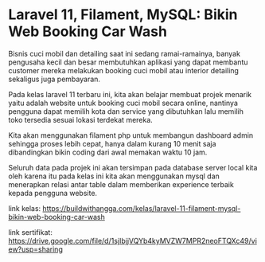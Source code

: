 # Laravel 11, Filament, MySQL: Bikin Web Booking Car Wash

Bisnis cuci mobil dan detailing saat ini sedang ramai-ramainya, banyak pengusaha kecil dan besar membutuhkan aplikasi yang dapat membantu customer mereka melakukan booking cuci mobil atau interior detailing sekaligus juga pembayaran.

Pada kelas laravel 11 terbaru ini, kita akan belajar membuat projek menarik yaitu adalah website untuk booking cuci mobil secara online, nantinya pengguna dapat memilih kota dan service yang dibutuhkan lalu memilih toko tersedia sesuai lokasi terdekat mereka.

Kita akan menggunakan filament php untuk membangun dashboard admin sehingga proses lebih cepat, hanya dalam kurang 10 menit saja dibandingkan bikin coding dari awal memakan waktu 10 jam.

Seluruh data pada projek ini akan tersimpan pada database server local kita oleh karena itu pada kelas ini kita akan menggunakan mysql dan menerapkan relasi antar table dalam memberikan experience terbaik kepada pengguna website.

link kelas: https://buildwithangga.com/kelas/laravel-11-filament-mysql-bikin-web-booking-car-wash

link sertifikat: https://drive.google.com/file/d/1sjIbjjVQYb4kyMVZW7MPR2neoFTQXc49/view?usp=sharing
